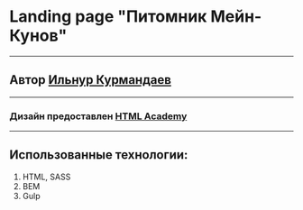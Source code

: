 # Landing page "Питомник Мейн-Кунов"
---
## Автор [Ильнур Курмандаев](https://github.com/KIlnourik) 
---
### Дизайн предоставлен [HTML Academy](https://htmlacademy.ru/)
---
## Использованные технологии:

1. HTML, SASS
2. BEM
3. Gulp
